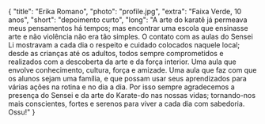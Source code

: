 {
    "title": "Erika Romano",
    "photo": "profile.jpg",
    "extra": "Faixa Verde, 10 anos",
    "short": "depoimento curto",
    "long": "A arte do karatê já permeava meus pensamentos há tempos; mas encontrar uma escola que ensinasse arte e não violência não era tão simples. O contato com as aulas do Sensei Li mostravam a cada dia o respeito e cuidado colocados naquele local; desde as crianças até os adultos, todos sempre comprometidos e realizados com a descoberta da arte e da força interior. Uma aula que envolve conhecimento, cultura, força e amizade. Uma aula que faz com que os alunos sejam uma família, e que possam usar seus aprendizados para várias ações na rotina e no dia a dia. Por isso sempre agradecemos a presença do Sensei e da arte do Karate-do nas nossas vidas; tornando-nos mais conscientes, fortes e serenos para viver a cada dia com sabedoria. Ossu!"
}
